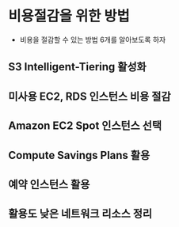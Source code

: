 # 비용절감을 위한 방법
- 비용을 절감할 수 있는 방법 6개를 알아보도록 하자

## S3 Intelligent-Tiering 활성화
## 미사용 EC2, RDS 인스턴스 비용 절감
## Amazon EC2 Spot 인스턴스 선택
## Compute Savings Plans 활용
## 예약 인스턴스 활용
## 활용도 낮은 네트워크 리소스 정리
